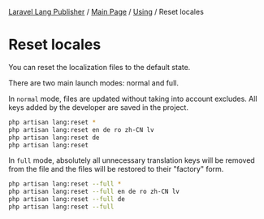 [Laravel Lang Publisher][link_source] / [Main Page](../index.md) / [Using](index.md) / Reset locales

# Reset locales

You can reset the localization files to the default state.

There are two main launch modes: normal and full.

In `normal` mode, files are updated without taking into account excludes. All keys added by the developer are saved in the project.

```bash
php artisan lang:reset *
php artisan lang:reset en de ro zh-CN lv
php artisan lang:reset de
php artisan lang:reset
```

In `full` mode, absolutely all unnecessary translation keys will be removed from the file and the files will be restored to their "factory" form.

```bash
php artisan lang:reset --full *
php artisan lang:reset --full en de ro zh-CN lv
php artisan lang:reset --full de
php artisan lang:reset --full
```

[link_source]:  https://github.com/andrey-helldar/laravel-lang-publisher
